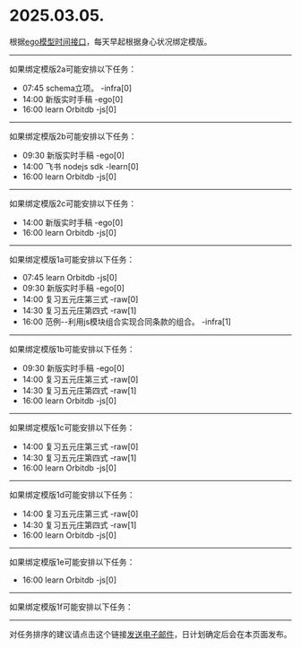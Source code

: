 # 2025.03.05.

根据[ego模型时间接口](https://gitee.com/hyg/blog/blob/master/timeflow.md)，每天早起根据身心状况绑定模版。

---
如果绑定模版2a可能安排以下任务：

- 07:45	schema立项。 -infra[0]
- 14:00	新版实时手稿 -ego[0]
- 16:00	learn Orbitdb -js[0]

---
如果绑定模版2b可能安排以下任务：

- 09:30	新版实时手稿 -ego[0]
- 14:00	飞书 nodejs sdk -learn[0]
- 16:00	learn Orbitdb -js[0]

---
如果绑定模版2c可能安排以下任务：

- 14:00	新版实时手稿 -ego[0]
- 16:00	learn Orbitdb -js[0]

---
如果绑定模版1a可能安排以下任务：

- 07:45	learn Orbitdb -js[0]
- 09:30	新版实时手稿 -ego[0]
- 14:00	复习五元庄第三式 -raw[0]
- 14:30	复习五元庄第四式 -raw[1]
- 16:00	范例--利用js模块组合实现合同条款的组合。 -infra[1]

---
如果绑定模版1b可能安排以下任务：

- 09:30	新版实时手稿 -ego[0]
- 14:00	复习五元庄第三式 -raw[0]
- 14:30	复习五元庄第四式 -raw[1]
- 16:00	learn Orbitdb -js[0]

---
如果绑定模版1c可能安排以下任务：

- 14:00	复习五元庄第三式 -raw[0]
- 14:30	复习五元庄第四式 -raw[1]
- 16:00	learn Orbitdb -js[0]

---
如果绑定模版1d可能安排以下任务：

- 14:00	复习五元庄第三式 -raw[0]
- 14:30	复习五元庄第四式 -raw[1]
- 16:00	learn Orbitdb -js[0]

---
如果绑定模版1e可能安排以下任务：

- 16:00	learn Orbitdb -js[0]

---
如果绑定模版1f可能安排以下任务：


---
对任务排序的建议请点击这个链接<a href="mailto:huangyg@mars22.com?subject=关于2025.03.05.任务排序的建议&body=date: 2025.03.05.%0D%0Afile: ../../blog/release/time/d.20250305.md%0D%0A---请勿修改邮件主题及以上内容---%0D%0A">发送电子邮件</a>，日计划确定后会在本页面发布。